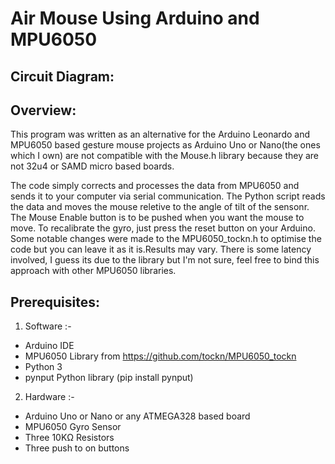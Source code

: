 # Air Mouse Using Arduino and MPU6050
## Circuit Diagram:
  
## Overview:
This program was written as an alternative for the Arduino Leonardo and MPU6050 based gesture mouse projects
as Arduino Uno or Nano(the ones which I own) are not compatible with the Mouse.h library because they are not 
32u4 or SAMD micro based boards.

The code simply corrects and processes the data from MPU6050 and sends it to your computer via serial communication.
The Python script reads the data and moves the mouse reletive to the angle of tilt of the sensonr. 
The Mouse Enable button is to be pushed when you want the mouse to move. 
To recalibrate the gyro, just press the reset button on your Arduino. Some notable changes were made to the MPU6050_tockn.h 
to optimise the code but you can leave it as it is.Results may vary. 
There is some latency involved, I guess its due to the library but I'm not sure, feel free to bind this
approach with other MPU6050 libraries.
    
## Prerequisites:
1. Software :- 
* Arduino IDE
* MPU6050 Library from https://github.com/tockn/MPU6050_tockn
* Python 3
* pynput Python library (pip install pynput)
2. Hardware :-
* Arduino Uno or Nano or any ATMEGA328 based board
* MPU6050 Gyro Sensor
* Three 10KΩ Resistors
* Three push to on buttons
